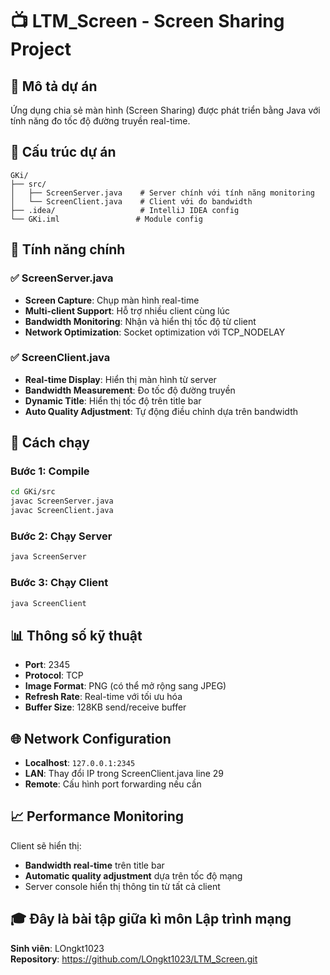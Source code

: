 # 📺 LTM_Screen - Screen Sharing Project

## 🎯 Mô tả dự án
Ứng dụng chia sẻ màn hình (Screen Sharing) được phát triển bằng Java với tính năng đo tốc độ đường truyền real-time.

## 📁 Cấu trúc dự án
```
GKi/
├── src/
│   ├── ScreenServer.java    # Server chính với tính năng monitoring
│   └── ScreenClient.java    # Client với đo bandwidth
├── .idea/                   # IntelliJ IDEA config
└── GKi.iml                 # Module config
```

## 🚀 Tính năng chính

### ✅ ScreenServer.java
- **Screen Capture**: Chụp màn hình real-time
- **Multi-client Support**: Hỗ trợ nhiều client cùng lúc
- **Bandwidth Monitoring**: Nhận và hiển thị tốc độ từ client
- **Network Optimization**: Socket optimization với TCP_NODELAY

### ✅ ScreenClient.java  
- **Real-time Display**: Hiển thị màn hình từ server
- **Bandwidth Measurement**: Đo tốc độ đường truyền
- **Dynamic Title**: Hiển thị tốc độ trên title bar
- **Auto Quality Adjustment**: Tự động điều chỉnh dựa trên bandwidth

## 🔧 Cách chạy

### Bước 1: Compile
```bash
cd GKi/src
javac ScreenServer.java
javac ScreenClient.java
```

### Bước 2: Chạy Server
```bash
java ScreenServer
```

### Bước 3: Chạy Client
```bash
java ScreenClient
```

## 📊 Thông số kỹ thuật
- **Port**: 2345
- **Protocol**: TCP
- **Image Format**: PNG (có thể mở rộng sang JPEG)
- **Refresh Rate**: Real-time với tối ưu hóa
- **Buffer Size**: 128KB send/receive buffer

## 🌐 Network Configuration
- **Localhost**: `127.0.0.1:2345`
- **LAN**: Thay đổi IP trong ScreenClient.java line 29
- **Remote**: Cấu hình port forwarding nếu cần

## 📈 Performance Monitoring
Client sẽ hiển thị:
- **Bandwidth real-time** trên title bar
- **Automatic quality adjustment** dựa trên tốc độ mạng
- Server console hiển thị thông tin từ tất cả client

## 🎓 Đây là bài tập giữa kì môn Lập trình mạng
**Sinh viên**: LOngkt1023  
**Repository**: https://github.com/LOngkt1023/LTM_Screen.git